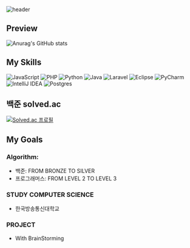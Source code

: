 ![header](https://capsule-render.vercel.app/api?type=waving&color=auto&height=300&section=header&text=InnSun's-GitHub&fontSize=80)

## Preview

![Anurag's GitHub stats](https://github-readme-stats.vercel.app/api?username=isun-dev&show_icons=true&theme=radical)


## My Skills

![JavaScript](https://img.shields.io/badge/javascript-%23323330.svg?style=for-the-badge&logo=javascript&logoColor=%23F7DF1E)
![PHP](https://img.shields.io/badge/php-%23777BB4.svg?style=for-the-badge&logo=php&logoColor=white)
![Python](https://img.shields.io/badge/python-3670A0?style=for-the-badge&logo=python&logoColor=ffdd54)
![Java](https://img.shields.io/badge/java-%23ED8B00.svg?style=for-the-badge&logo=java&logoColor=white)
![Laravel](https://img.shields.io/badge/laravel-%23FF2D20.svg?style=for-the-badge&logo=laravel&logoColor=white)
![Eclipse](https://img.shields.io/badge/Eclipse-FE7A16.svg?style=for-the-badge&logo=Eclipse&logoColor=white)
![PyCharm](https://img.shields.io/badge/pycharm-143?style=for-the-badge&logo=pycharm&logoColor=black&color=black&labelColor=green)
![IntelliJ IDEA](https://img.shields.io/badge/IntelliJIDEA-000000.svg?style=for-the-badge&logo=intellij-idea&logoColor=white)
![Postgres](https://img.shields.io/badge/postgres-%23316192.svg?style=for-the-badge&logo=postgresql&logoColor=white)


## 백준 solved.ac

[![Solved.ac
프로필](http://mazassumnida.wtf/api/generate_badge?boj=florazzang)](https://solved.ac/florazzang)


## My Goals

### Algorithm: 
- 백준: FROM BRONZE TO SILVER
- 프로그래머스: FROM LEVEL 2 TO LEVEL 3
### STUDY COMPUTER SCIENCE
- 한국방송통신대학교
### PROJECT
- With BrainStorming
